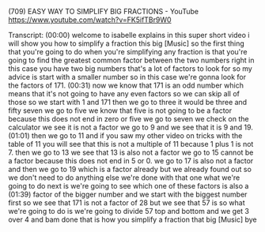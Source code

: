 (709) EASY WAY TO SIMPLIFY BIG FRACTIONS - YouTube
https://www.youtube.com/watch?v=FK5ifTBr9W0

Transcript:
(00:00) welcome to isabelle explains in this super short video i will show you how to simplify a fraction this big [Music] so the first thing that you're going to do when you're simplifying any fraction is that you're going to find the greatest common factor between the two numbers right in this case you have two big numbers that's a lot of factors to look for so my advice is start with a smaller number so in this case we're gonna look for the factors of 171.
(00:31) now we know that 171 is an odd number which means that it's not going to have any even factors so we can skip all of those so we start with 1 and 171 then we go to three it would be three and fifty seven we go to five we know that five is not going to be a factor because this does not end in zero or five we go to seven we check on the calculator we see it is not a factor we go to 9 and we see that it is 9 and 19.
(01:01) then we go to 11 and if you saw my other video on tricks with the table of 11 you will see that this is not a multiple of 11 because 1 plus 1 is not 7. then we go to 13 we see that 13 is also not a factor we go to 15 cannot be a factor because this does not end in 5 or 0. we go to 17 is also not a factor and then we go to 19 which is a factor already but we already found out so we don't need to do anything else we're done with that one what we're going to do next is we're going to see which one of these factors is also a
(01:39) factor of the bigger number and we start with the biggest number first so we see that 171 is not a factor of 28 but we see that 57 is so what we're going to do is we're going to divide 57 top and bottom and we get 3 over 4 and bam done that is how you simplify a fraction that big [Music] bye
